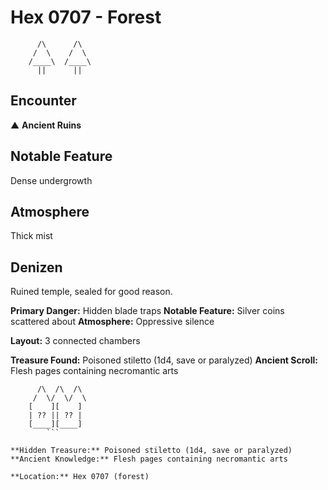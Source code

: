 # Hex 0707 - Forest
```
      /\      /\
     /  \    /  \
    /____\  /____\
      ||      ||
```

## Encounter

▲ **Ancient Ruins**

## Notable Feature

Dense undergrowth

## Atmosphere

Thick mist

## Denizen

Ruined temple, sealed for good reason.

**Primary Danger:** Hidden blade traps
**Notable Feature:** Silver coins scattered about
**Atmosphere:** Oppressive silence

**Layout:** 3 connected chambers

**Treasure Found:** Poisoned stiletto (1d4, save or paralyzed)
**Ancient Scroll:** Flesh pages containing necromantic arts


```
      /\  /\  /\
     /  \/  \/  \
    [    ][    ]
    | ?? || ?? |
    [____][____]
        ```

**Hidden Treasure:** Poisoned stiletto (1d4, save or paralyzed)
**Ancient Knowledge:** Flesh pages containing necromantic arts

**Location:** Hex 0707 (forest)
